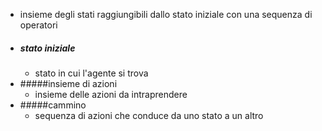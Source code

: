 - insieme degli stati raggiungibili dallo stato iniziale con una sequenza di operatori
- ##### stato iniziale
	- stato in cui l'agente si trova
- #####insieme  di azioni
	- insieme delle azioni da intraprendere
- #####cammino
	- sequenza di azioni che conduce da uno stato a un altro